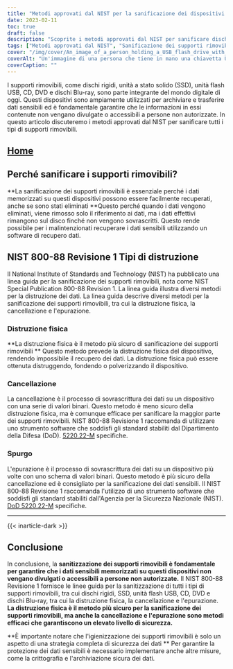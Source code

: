 ```yaml
---
title: "Metodi approvati dal NIST per la sanificazione dei dispositivi multimediali rimovibili"
date: 2023-02-11
toc: true
draft: false
description: "Scoprite i metodi approvati dal NIST per sanificare dischi rigidi, SSD, unità flash USB, CD, DVD e dischi Blu-ray per proteggere i dati sensibili da accessi non autorizzati."
tags: ["Metodi approvati dal NIST", "Sanificazione dei supporti rimovibili", "Dischi rigidi", "SSD", "Unità flash USB", "CD", "DVD", "Dischi Blu-ray", "Sicurezza dei dati", "Protezione dei dati sensibili"]
cover: "/img/cover/An_image_of_a_person_holding_a_USB_flash_drive_with_a_shreder.png"
coverAlt: "Un'immagine di una persona che tiene in mano una chiavetta USB con un distruggidocumenti sullo sfondo"
coverCaption: ""
---
```


I supporti rimovibili, come dischi rigidi, unità a stato solido (SSD), unità flash USB, CD, DVD e dischi Blu-ray, sono parte integrante del mondo digitale di oggi. Questi dispositivi sono ampiamente utilizzati per archiviare e trasferire dati sensibili ed è fondamentale garantire che le informazioni in essi contenute non vengano divulgate o accessibili a persone non autorizzate. In questo articolo discuteremo i metodi approvati dal NIST per sanificare tutti i tipi di supporti rimovibili.

## [Home](/cyber-security-career-playbook-start/)

## Perché sanificare i supporti rimovibili?

**La sanificazione dei supporti rimovibili è essenziale perché i dati memorizzati su questi dispositivi possono essere facilmente recuperati, anche se sono stati eliminati **Questo perché quando i dati vengono eliminati, viene rimosso solo il riferimento ai dati, ma i dati effettivi rimangono sul disco finché non vengono sovrascritti. Questo rende possibile per i malintenzionati recuperare i dati sensibili utilizzando un software di recupero dati.

## NIST 800-88 Revisione 1 Tipi di distruzione

Il National Institute of Standards and Technology (NIST) ha pubblicato una linea guida per la sanificazione dei supporti rimovibili, nota come NIST Special Publication 800-88 Revision 1. La linea guida illustra diversi metodi per la distruzione dei dati. La linea guida descrive diversi metodi per la sanificazione dei supporti rimovibili, tra cui la distruzione fisica, la cancellazione e l'epurazione.

### Distruzione fisica

**La distruzione fisica è il metodo più sicuro di sanificazione dei supporti rimovibili ** Questo metodo prevede la distruzione fisica del dispositivo, rendendo impossibile il recupero dei dati. La distruzione fisica può essere ottenuta distruggendo, fondendo o polverizzando il dispositivo.

### Cancellazione

La cancellazione è il processo di sovrascrittura dei dati su un dispositivo con una serie di valori binari. Questo metodo è meno sicuro della distruzione fisica, ma è comunque efficace per sanificare la maggior parte dei supporti rimovibili. NIST 800-88 Revisione 1 raccomanda di utilizzare uno strumento software che soddisfi gli standard stabiliti dal Dipartimento della Difesa (DoD). [5220.22-M](https://simeononsecurity.com/articles/dod-5220.22-m-data-sanitization-summarized/) specifiche.

### Spurgo

L'epurazione è il processo di sovrascrittura dei dati su un dispositivo più volte con uno schema di valori binari. Questo metodo è più sicuro della cancellazione ed è consigliato per la sanificazione dei dati sensibili. Il NIST 800-88 Revisione 1 raccomanda l'utilizzo di uno strumento software che soddisfi gli standard stabiliti dall'Agenzia per la Sicurezza Nazionale (NIST). [DoD 5220.22-M](https://simeononsecurity.com/articles/dod-5220.22-m-data-sanitization-summarized/) specifiche.

__________________________________________
{{< inarticle-dark >}}
## Conclusione

In conclusione, la **sanitizzazione dei supporti rimovibili è fondamentale per garantire che i dati sensibili memorizzati su questi dispositivi non vengano divulgati o accessibili a persone non autorizzate.** Il NIST 800-88 Revisione 1 fornisce le linee guida per la sanitizzazione di tutti i tipi di supporti rimovibili, tra cui dischi rigidi, SSD, unità flash USB, CD, DVD e dischi Blu-ray, tra cui la distruzione fisica, la cancellazione e l'epurazione. **La distruzione fisica è il metodo più sicuro per la sanificazione dei supporti rimovibili, ma anche la cancellazione e l'epurazione sono metodi efficaci che garantiscono un elevato livello di sicurezza.**

**È importante notare che l'igienizzazione dei supporti rimovibili è solo un aspetto di una strategia completa di sicurezza dei dati ** Per garantire la protezione dei dati sensibili è necessario implementare anche altre misure, come la crittografia e l'archiviazione sicura dei dati.

